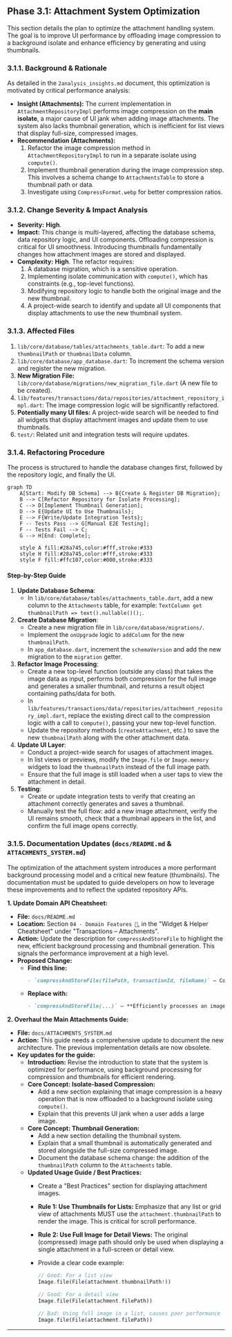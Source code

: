 
## Phase 3.1: Attachment System Optimization

This section details the plan to optimize the attachment handling system. The goal is to improve UI performance by offloading image compression to a background isolate and enhance efficiency by generating and using thumbnails.

### 3.1.1. Background & Rationale

As detailed in the `2analysis_insights.md` document, this optimization is motivated by critical performance analysis:

-   **Insight (Attachments):** The current implementation in `AttachmentRepositoryImpl` performs image compression on the **main isolate**, a major cause of UI jank when adding image attachments. The system also lacks thumbnail generation, which is inefficient for list views that display full-size, compressed images.
-   **Recommendation (Attachments):**
    1.  Refactor the image compression method in `AttachmentRepositoryImpl` to run in a separate isolate using `compute()`.
    2.  Implement thumbnail generation during the image compression step. This involves a schema change to `AttachmentsTable` to store a thumbnail path or data.
    3.  Investigate using `CompressFormat.webp` for better compression ratios.

### 3.1.2. Change Severity & Impact Analysis

-   **Severity:** **High**.
-   **Impact:** This change is multi-layered, affecting the database schema, data repository logic, and UI components. Offloading compression is critical for UI smoothness. Introducing thumbnails fundamentally changes how attachment images are stored and displayed.
-   **Complexity:** **High**. The refactor requires:
    1.  A database migration, which is a sensitive operation.
    2.  Implementing isolate communication with `compute()`, which has constraints (e.g., top-level functions).
    3.  Modifying repository logic to handle both the original image and the new thumbnail.
    4.  A project-wide search to identify and update all UI components that display attachments to use the new thumbnail system.

### 3.1.3. Affected Files

1.  `lib/core/database/tables/attachments_table.dart`: To add a new `thumbnailPath` or `thumbnailData` column.
2.  `lib/core/database/app_database.dart`: To increment the schema version and register the new migration.
3.  **New Migration File:** `lib/core/database/migrations/new_migration_file.dart` (A new file to be created).
4.  `lib/features/transactions/data/repositories/attachment_repository_impl.dart`: The image compression logic will be significantly refactored.
5.  **Potentially many UI files:** A project-wide search will be needed to find all widgets that display attachment images and update them to use thumbnails.
6.  `test/`: Related unit and integration tests will require updates.

### 3.1.4. Refactoring Procedure

The process is structured to handle the database changes first, followed by the repository logic, and finally the UI.

```mermaid
graph TD
    A[Start: Modify DB Schema] --> B{Create & Register DB Migration};
    B --> C[Refactor Repository for Isolate Processing];
    C --> D[Implement Thumbnail Generation];
    D --> E{Update UI to Use Thumbnails};
    E --> F{Write/Update Integration Tests};
    F -- Tests Pass --> G[Manual E2E Testing];
    F -- Tests Fail --> C;
    G --> H[End: Complete];

    style A fill:#28a745,color:#fff,stroke:#333
    style H fill:#28a745,color:#fff,stroke:#333
    style F fill:#ffc107,color:#000,stroke:#333
```

#### Step-by-Step Guide

1.  **Update Database Schema**:
    *   In `lib/core/database/tables/attachments_table.dart`, add a new column to the `Attachments` table, for example: `TextColumn get thumbnailPath => text().nullable()();`.
2.  **Create Database Migration**:
    *   Create a new migration file in `lib/core/database/migrations/`.
    *   Implement the `onUpgrade` logic to `addColumn` for the new `thumbnailPath`.
    *   In `app_database.dart`, increment the `schemaVersion` and add the new migration to the `migration` getter.
3.  **Refactor Image Processing**:
    *   Create a new top-level function (outside any class) that takes the image data as input, performs both compression for the full image and generates a smaller thumbnail, and returns a result object containing paths/data for both.
    *   In `lib/features/transactions/data/repositories/attachment_repository_impl.dart`, replace the existing direct call to the compression logic with a call to `compute()`, passing your new top-level function.
    *   Update the repository methods (`createAttachment`, etc.) to save the new `thumbnailPath` along with the other attachment data.
4.  **Update UI Layer**:
    *   Conduct a project-wide search for usages of attachment images.
    *   In list views or previews, modify the `Image.file` or `Image.memory` widgets to load the `thumbnailPath` instead of the full image path.
    *   Ensure that the full image is still loaded when a user taps to view the attachment in detail.
5.  **Testing**:
    *   Create or update integration tests to verify that creating an attachment correctly generates and saves a thumbnail.
    *   Manually test the full flow: add a new image attachment, verify the UI remains smooth, check that a thumbnail appears in the list, and confirm the full image opens correctly.

### 3.1.5. Documentation Updates (`docs/README.md` & `ATTACHMENTS_SYSTEM.md`)

The optimization of the attachment system introduces a more performant background processing model and a critical new feature (thumbnails). The documentation must be updated to guide developers on how to leverage these improvements and to reflect the updated repository APIs.

**1. Update Domain API Cheatsheet:**

*   **File:** `docs/README.md`
*   **Location:** Section `04 · Domain Features 💼`, in the "Widget & Helper Cheatsheet" under "Transactions – Attachments".
*   **Action:** Update the description for `compressAndStoreFile` to highlight the new, efficient background processing and thumbnail generation. This signals the performance improvement at a high level.
*   **Proposed Change:**
    *   **Find this line:**
        ```markdown
        - `compressAndStoreFile(filePath, transactionId, fileName)` – Compress image/file and prepare it for local storage.
        ```
    *   **Replace with:**
        ```markdown
        - `compressAndStoreFile(...)` – **Efficiently processes an image in the background** to compress it and generate a thumbnail before storing.
        ```

**2. Overhaul the Main Attachments Guide:**

*   **File:** `docs/ATTACHMENTS_SYSTEM.md`
*   **Action:** This guide needs a comprehensive update to document the new architecture. The previous implementation details are now obsolete.
*   **Key updates for the guide:**
    *   **Introduction:** Revise the introduction to state that the system is optimized for performance, using background processing for compression and thumbnails for efficient rendering.
    *   **Core Concept: Isolate-based Compression:**
        *   Add a new section explaining that image compression is a heavy operation that is now offloaded to a background isolate using `compute()`.
        *   Explain that this prevents UI jank when a user adds a large image.
    *   **Core Concept: Thumbnail Generation:**
        *   Add a new section detailing the thumbnail system.
        *   Explain that a small thumbnail is automatically generated and stored alongside the full-size compressed image.
        *   Document the database schema change: the addition of the `thumbnailPath` column to the `Attachments` table.
    *   **Updated Usage Guide / Best Practices:**
        *   Create a "Best Practices" section for displaying attachment images.
        *   **Rule 1: Use Thumbnails for Lists:** Emphasize that any list or grid view of attachments MUST use the `attachment.thumbnailPath` to render the image. This is critical for scroll performance.
        *   **Rule 2: Use Full Image for Detail Views:** The original (compressed) image path should only be used when displaying a single attachment in a full-screen or detail view.
        *   Provide a clear code example:

            ```dart
            // Good: For a list view
            Image.file(File(attachment.thumbnailPath!))
            
            // Good: For a detail view
            Image.file(File(attachment.filePath))
            
            // Bad: Using full image in a list, causes poor performance
            Image.file(File(attachment.filePath)) 
            ```

---

